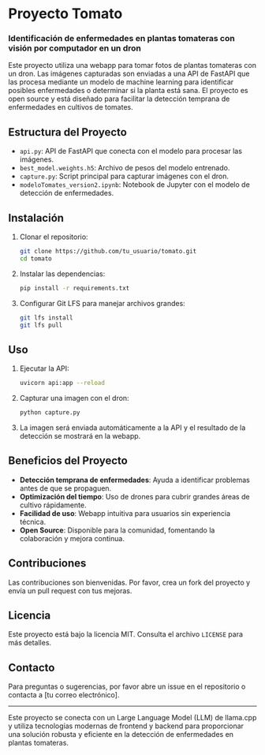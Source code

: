 # Proyecto Tomato

### Identificación de enfermedades en plantas tomateras con visión por computador en un dron

Este proyecto utiliza una webapp para tomar fotos de plantas tomateras con un dron. Las imágenes capturadas son enviadas a una API de FastAPI que las procesa mediante un modelo de machine learning para identificar posibles enfermedades o determinar si la planta está sana. El proyecto es open source y está diseñado para facilitar la detección temprana de enfermedades en cultivos de tomates.

## Estructura del Proyecto

- `api.py`: API de FastAPI que conecta con el modelo para procesar las imágenes.
- `best_model.weights.h5`: Archivo de pesos del modelo entrenado.
- `capture.py`: Script principal para capturar imágenes con el dron.
- `modeloTomates_version2.ipynb`: Notebook de Jupyter con el modelo de detección de enfermedades.

## Instalación

1. Clonar el repositorio:
    ```sh
    git clone https://github.com/tu_usuario/tomato.git
    cd tomato
    ```

2. Instalar las dependencias:
    ```sh
    pip install -r requirements.txt
    ```

3. Configurar Git LFS para manejar archivos grandes:
    ```sh
    git lfs install
    git lfs pull
    ```

## Uso

1. Ejecutar la API:
    ```sh
    uvicorn api:app --reload
    ```

2. Capturar una imagen con el dron:
    ```sh
    python capture.py
    ```

3. La imagen será enviada automáticamente a la API y el resultado de la detección se mostrará en la webapp.

## Beneficios del Proyecto

- **Detección temprana de enfermedades**: Ayuda a identificar problemas antes de que se propaguen.
- **Optimización del tiempo**: Uso de drones para cubrir grandes áreas de cultivo rápidamente.
- **Facilidad de uso**: Webapp intuitiva para usuarios sin experiencia técnica.
- **Open Source**: Disponible para la comunidad, fomentando la colaboración y mejora continua.

## Contribuciones

Las contribuciones son bienvenidas. Por favor, crea un fork del proyecto y envía un pull request con tus mejoras.

## Licencia

Este proyecto está bajo la licencia MIT. Consulta el archivo `LICENSE` para más detalles.

## Contacto

Para preguntas o sugerencias, por favor abre un issue en el repositorio o contacta a [tu correo electrónico].

---

Este proyecto se conecta con un Large Language Model (LLM) de llama.cpp y utiliza tecnologías modernas de frontend y backend para proporcionar una solución robusta y eficiente en la detección de enfermedades en plantas tomateras.

